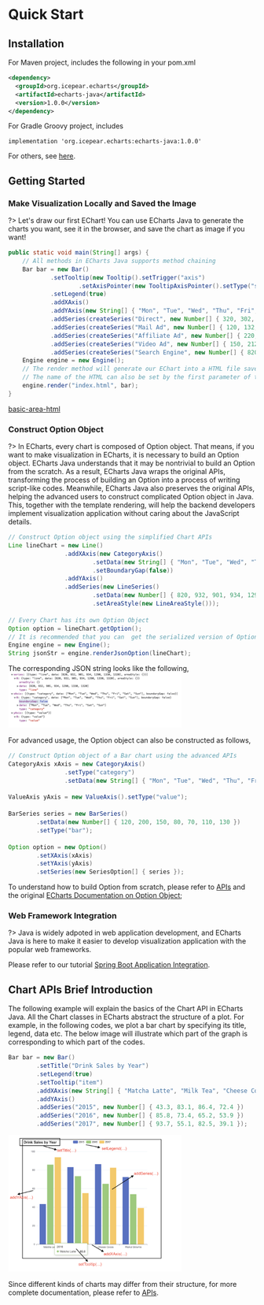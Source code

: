 # Quick Start

## Installation

For Maven project, includes the following in your pom.xml
```xml
<dependency>
  <groupId>org.icepear.echarts</groupId>
  <artifactId>echarts-java</artifactId>
  <version>1.0.0</version>
</dependency>
```

For Gradle Groovy project, includes
```
implementation 'org.icepear.echarts:echarts-java:1.0.0'
```

For others, see [here](https://search.maven.org/artifact/org.icepear.echarts/echarts-java/1.0.0/jar).

## Getting Started

### Make Visualization Locally and Saved the Image

?> Let's draw our first EChart! You can use ECharts Java to generate the charts you want, see it in the browser, and save the chart as image if you want!

```java
public static void main(String[] args) {
    // All methods in ECharts Java supports method chaining
    Bar bar = new Bar()
            .setTooltip(new Tooltip().setTrigger("axis")
                    .setAxisPointer(new TooltipAxisPointer().setType("shadow")))
            .setLegend(true)
            .addXAxis()
            .addYAxis(new String[] { "Mon", "Tue", "Wed", "Thu", "Fri", "Sat", "Sun" })
            .addSeries(createSeries("Direct", new Number[] { 320, 302, 301, 334, 390, 330, 320 }))
            .addSeries(createSeries("Mail Ad", new Number[] { 120, 132, 101, 134, 90, 230, 210 }))
            .addSeries(createSeries("Affiliate Ad", new Number[] { 220, 182, 191, 234, 290, 330, 310 }))
            .addSeries(createSeries("Video Ad", new Number[] { 150, 212, 201, 154, 190, 330, 410 }))
            .addSeries(createSeries("Search Engine", new Number[] { 820, 832, 901, 934, 1290, 1330, 1320 }));
    Engine engine = new Engine();
    // The render method will generate our EChart into a HTML file saved locally in the current directory.
    // The name of the HTML can also be set by the first parameter of the function.
    engine.render("index.html", bar);
}
```
[basic-area-html](_media/bar/multiple-series-bar.html ':include :type=iframe')

### Construct Option Object

?> In ECharts, every chart is composed of Option object. That means, if you want to make visualization in ECharts, it is necessary to build an Option object. ECharts Java understands that it may be nontrivial to build an Option from the scratch. As a result, ECharts Java wraps the original APIs, transforming the process of building an Option into a process of writing script-like codes. Meanwhile, ECharts Java also preserves the original APIs, helping the advanced users to construct complicated Option object in Java. This, together with the template rendering, will help the backend developers implement visualization application without caring about the JavaScript details.

```java
// Construct Option object using the simplified Chart APIs
Line lineChart = new Line()
                .addXAxis(new CategoryAxis()
                        .setData(new String[] { "Mon", "Tue", "Wed", "Thu", "Fri", "Sat", "Sun" })
                        .setBoundaryGap(false))
                .addYAxis()
                .addSeries(new LineSeries()
                        .setData(new Number[] { 820, 932, 901, 934, 1290, 1330, 1320 })
                        .setAreaStyle(new LineAreaStyle()));
            
// Every Chart has its own Option Object
Option option = lineChart.getOption();
// It is recommended that you can  get the serialized version of Option in the representation of JSON, which can be used directly in the template or in the RESTful APIs.
Engine engine = new Engine();
String jsonStr = engine.renderJsonOption(lineChart);
```

The corresponding JSON string looks like the following,
<img src="_media/imgs/renderJsonOption.png" alt="Json Representation" style="width:70%;" />

For advanced usage, the Option object can also be constructed as follows,
```java
// Construct Option object of a Bar chart using the advanced APIs
CategoryAxis xAxis = new CategoryAxis()
                .setType("category")
                .setData(new String[] { "Mon", "Tue", "Wed", "Thu", "Fri", "Sat", "Sun" });

ValueAxis yAxis = new ValueAxis().setType("value");

BarSeries series = new BarSeries()
        .setData(new Number[] { 120, 200, 150, 80, 70, 110, 130 })
        .setType("bar");

Option option = new Option()
        .setXAxis(xAxis)
        .setYAxis(yAxis)
        .setSeries(new SeriesOption[] { series });
```
To understand how to build Option from scratch, please refer to [APIs](en-us/chart) and the original [ECharts Documentation on Option Object](https://echarts.apache.org/en/option.html#title);

### Web Framework Integration
?> Java is widely adpoted in web application development, and ECharts Java is here to make it easier to develop visualization application with the popular web frameworks.

Please refer to our tutorial [Spring Boot Application Integration](en-us/sb-template).

## Chart APIs Brief Introduction

The following example will explain the basics of the Chart API in ECharts Java. All the Chart classes in ECharts abstract the structure of a plot. For example, in the following codes, we plot a bar chart by specifying its title, legend, data etc. The below image will illustrate which part of the graph is corresponding to which part of the codes.

```java
Bar bar = new Bar()
        .setTitle("Drink Sales by Year")
        .setLegend(true)
        .setTooltip("item")
        .addXAxis(new String[] { "Matcha Latte", "Milk Tea", "Cheese Cocoa", "Walnut Brownie" })
        .addYAxis()
        .addSeries("2015", new Number[] { 43.3, 83.1, 86.4, 72.4 })
        .addSeries("2016", new Number[] { 85.8, 73.4, 65.2, 53.9 })
        .addSeries("2017", new Number[] { 93.7, 55.1, 82.5, 39.1 });
```

<img src="_media/imgs/chart-apis-intro.png" alt="Json Representation" style="width:70%;" />

Since different kinds of charts may differ from their structure, for more complete documentation, please refer to [APIs](en-us/chart).
